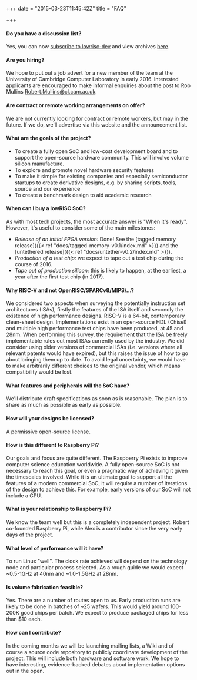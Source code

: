 +++
date = "2015-03-23T11:45:42Z"
title = "FAQ"

+++
#### Do you have a discussion list?

  Yes, you can now [subscribe 
  to lowrisc-dev](http://listmaster.pepperfish.net/cgi-bin/mailman/listinfo/lowrisc-dev-lists.lowrisc.org) and view archives [here](http://listmaster.pepperfish.net/pipermail/lowrisc-dev-lists.lowrisc.org/).

#### Are you hiring?

We hope to put out a job advert for a new member of the team at the University 
of Cambridge Computer Laboratory in early 2016. Interested applicants are 
encouraged to make informal enquiries about the post to Rob Mullins 
<Robert.Mullins@cl.cam.ac.uk>.

#### Are contract or remote working arrangements on offer?

  We are not currently looking for contract or remote workers, but may in the 
  future. If we do, we'll advertise via this website and the announcement 
  list.

#### What are the goals of the project?

*   To create a fully open SoC and low-cost development board and to      support the open-source hardware community. This will involve volume      silicon manufacture.
*   To explore and promote novel hardware security features
*   To make it simple for existing companies and especially semiconductor      startups to create derivative designs, e.g. by sharing scripts, tools,      source and our experience
*   To create a benchmark design to aid academic research

#### When can I buy a lowRISC SoC?

  As with most tech projects, the most accurate answer is "When it's ready". 
  However, it's useful to consider some of the main milestones:

*   _Release of an initial FPGA version:_ Done! See the [tagged memory 
release]({{< ref "docs/tagged-memory-v0.1/index.md" >}}) and the [untethered 
release]({{< ref "docs/untether-v0.2/index.md" >}}).
*   _Production of a test chip:_ we expect to tape out a test chip during the 
course of 2016.
*   _Tape out of production silicon:_ this is likely to happen, at      the earliest, a year after the first test chip (in 2017).

#### Why RISC-V and not OpenRISC/SPARCv8/MIPS/...?

  We considered two aspects when surveying the potentially instruction set 
  architectures (ISAs), firstly the features of the ISA itself and secondly 
  the existence of high performance designs. RISC-V is a 64-bit, 
  contemporary clean-sheet design. Implementations exist in an open-source 
  HDL (Chisel) and multiple high performance test chips have been produced, 
  at 45 and 28nm. When performing this survey, the requirement that the ISA 
  be freely implementable rules out most ISAs currently used by the 
  industry. We did consider using older versions of commercial ISAs (i.e. 
  versions where all relevant patents would have expired), but this raises 
  the issue of how to go about bringing them up to date. To avoid legal 
  uncertainty, we would have to make arbitrarily different choices to the 
  original vendor, which means compatibility would be lost.

#### What features and peripherals will the SoC have?

  We'll distribute draft specifications as soon as is reasonable. The plan 
  is to share as much as possible as early as possible.

#### How will your designs be licensed?

  A permissive open-source license.

#### How is this different to Raspberry Pi?

  Our goals and focus are quite different. The Raspberry Pi exists to 
  improve computer science education worldwide. A fully open-source SoC is 
  not necessary to reach this goal, or even a pragmatic way of achieving it 
  given the timescales involved. While it is an ultimate goal to support all 
  the features of a modern commercial SoC, it will require a number of 
  iterations of the design to achieve this. For example, early versions of 
  our SoC will not include a GPU.

#### What is your relationship to Raspberry Pi?

  We know the team well but this is a completely independent project.
  Robert co-founded Raspberry Pi, while Alex is a contributor since the very 
  early days of the project.

#### What level of performance will it have?

  To run Linux "well". The clock rate achieved will depend on the technology 
  node and particular process selected. As a rough guide we would expect 
  ~0.5-1GHz at 40nm and ~1.0-1.5GHz at 28nm.

#### Is volume fabrication feasible?

  Yes. There are a number of routes open to us. Early production runs are 
  likely to be done in batches of ~25 wafers. This would yield around 
  100-200K good chips per batch. We expect to produce packaged chips for 
  less than $10 each. 

#### How can I contribute?

  In the coming months we will be launching mailing lists, a Wiki and of 
  course a source code repository to publicly coordinate development of the 
  project. This will include both hardware and software work. We hope to 
  have interesting, evidence-backed debates about implementation options out 
  in the open.
  
